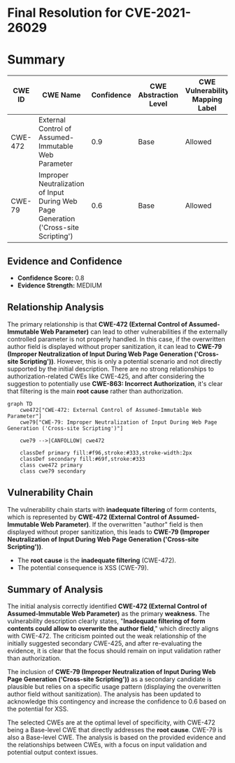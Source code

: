 # Final Resolution for CVE-2021-26029

# Summary
| CWE ID | CWE Name | Confidence | CWE Abstraction Level | CWE Vulnerability Mapping Label | CWE-Vulnerability Mapping Notes |
|---|---|---|---|---|---|
| CWE-472 | External Control of Assumed-Immutable Web Parameter | 0.9 | Base | Allowed | Primary CWE |
| CWE-79 | Improper Neutralization of Input During Web Page Generation ('Cross-site Scripting') | 0.6 | Base | Allowed | Secondary Candidate |

## Evidence and Confidence

*   **Confidence Score:** 0.8
*   **Evidence Strength:** MEDIUM

## Relationship Analysis
The primary relationship is that **CWE-472 (External Control of Assumed-Immutable Web Parameter)** can lead to other vulnerabilities if the externally controlled parameter is not properly handled. In this case, if the overwritten author field is displayed without proper sanitization, it can lead to **CWE-79 (Improper Neutralization of Input During Web Page Generation ('Cross-site Scripting'))**. However, this is only a potential scenario and not directly supported by the initial description. There are no strong relationships to authorization-related CWEs like CWE-425, and after considering the suggestion to potentially use **CWE-863: Incorrect Authorization**, it's clear that filtering is the main **root cause** rather than authorization.

```mermaid
graph TD
    cwe472["CWE-472: External Control of Assumed-Immutable Web Parameter"]
    cwe79["CWE-79: Improper Neutralization of Input During Web Page Generation ('Cross-site Scripting')"]
    
    cwe79 -->|CANFOLLOW| cwe472
    
    classDef primary fill:#f96,stroke:#333,stroke-width:2px
    classDef secondary fill:#69f,stroke:#333
    class cwe472 primary
    class cwe79 secondary
```

## Vulnerability Chain
The vulnerability chain starts with **inadequate filtering** of form contents, which is represented by **CWE-472 (External Control of Assumed-Immutable Web Parameter)**. If the overwritten "author" field is then displayed without proper sanitization, this leads to **CWE-79 (Improper Neutralization of Input During Web Page Generation ('Cross-site Scripting'))**.
  - The **root cause** is the **inadequate filtering** (CWE-472).
  - The potential consequence is XSS (CWE-79).

## Summary of Analysis
The initial analysis correctly identified **CWE-472 (External Control of Assumed-Immutable Web Parameter)** as the primary **weakness**. The vulnerability description clearly states, "**Inadequate filtering of form contents could allow to overwrite the author field**," which directly aligns with CWE-472. The criticism pointed out the weak relationship of the initially suggested secondary CWE-425, and after re-evaluating the evidence, it is clear that the focus should remain on input validation rather than authorization.

The inclusion of **CWE-79 (Improper Neutralization of Input During Web Page Generation ('Cross-site Scripting'))** as a secondary candidate is plausible but relies on a specific usage pattern (displaying the overwritten author field without sanitization). The analysis has been updated to acknowledge this contingency and increase the confidence to 0.6 based on the potential for XSS.

The selected CWEs are at the optimal level of specificity, with CWE-472 being a Base-level CWE that directly addresses the **root cause**. CWE-79 is also a Base-level CWE. The analysis is based on the provided evidence and the relationships between CWEs, with a focus on input validation and potential output context issues.